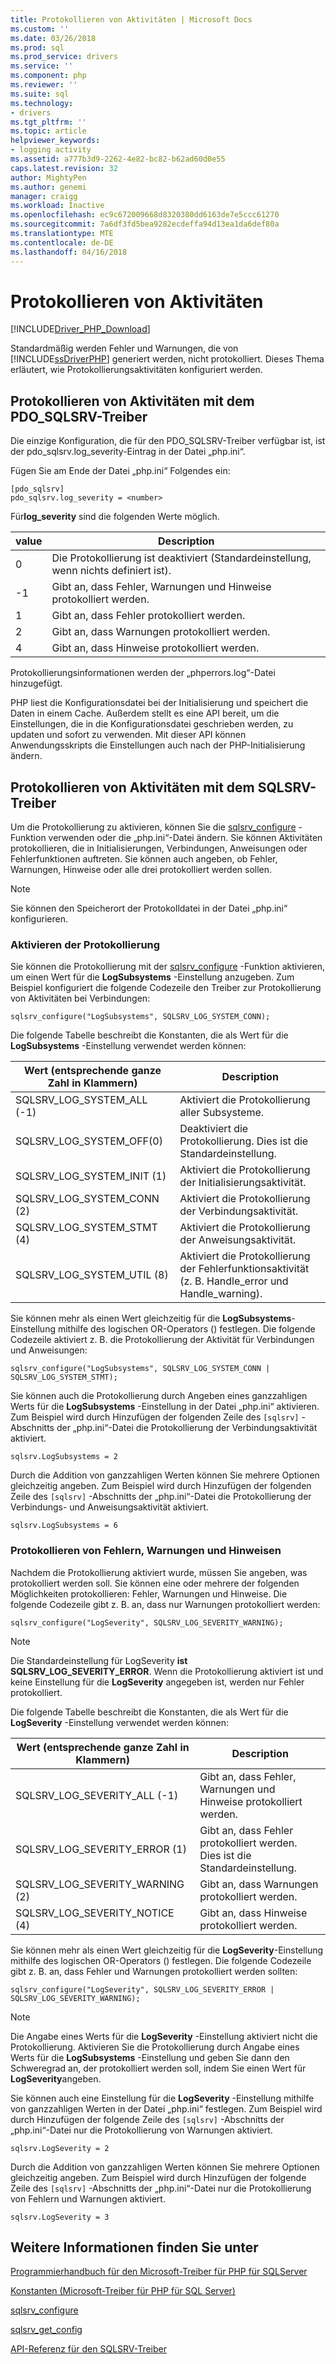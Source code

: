 ```yaml
---
title: Protokollieren von Aktivitäten | Microsoft Docs
ms.custom: ''
ms.date: 03/26/2018
ms.prod: sql
ms.prod_service: drivers
ms.service: ''
ms.component: php
ms.reviewer: ''
ms.suite: sql
ms.technology:
- drivers
ms.tgt_pltfrm: ''
ms.topic: article
helpviewer_keywords:
- logging activity
ms.assetid: a777b3d9-2262-4e82-bc82-b62ad60d0e55
caps.latest.revision: 32
author: MightyPen
ms.author: genemi
manager: craigg
ms.workload: Inactive
ms.openlocfilehash: ec9c672009668d8320380dd6163de7e5ccc61270
ms.sourcegitcommit: 7a6df3fd5bea9282ecdeffa94d13ea1da6def80a
ms.translationtype: MTE
ms.contentlocale: de-DE
ms.lasthandoff: 04/16/2018
---
```

# <a name="logging-activity"></a>Protokollieren von Aktivitäten
[!INCLUDE[Driver_PHP_Download](../../includes/driver_php_download.md)]

Standardmäßig werden Fehler und Warnungen, die von [!INCLUDE[ssDriverPHP](../../includes/ssdriverphp_md.md)] generiert werden, nicht protokolliert. Dieses Thema erläutert, wie Protokollierungsaktivitäten konfiguriert werden.  
  
## <a name="logging-activity-using-the-pdosqlsrv-driver"></a>Protokollieren von Aktivitäten mit dem PDO_SQLSRV-Treiber  
Die einzige Konfiguration, die für den PDO_SQLSRV-Treiber verfügbar ist, ist der pdo_sqlsrv.log_severity-Eintrag in der Datei „php.ini“.  
  
Fügen Sie am Ende der Datei „php.ini“ Folgendes ein:  
  
```  
[pdo_sqlsrv]  
pdo_sqlsrv.log_severity = <number>  
```  
  
Für**log_severity** sind die folgenden Werte möglich.  
  
|value|Description|  
|---------|---------------|  
|0|Die Protokollierung ist deaktiviert (Standardeinstellung, wenn nichts definiert ist).|  
|-1|Gibt an, dass Fehler, Warnungen und Hinweise protokolliert werden.|  
|1|Gibt an, dass Fehler protokolliert werden.|  
|2|Gibt an, dass Warnungen protokolliert werden.|  
|4|Gibt an, dass Hinweise protokolliert werden.|  
  
Protokollierungsinformationen werden der „phperrors.log“-Datei hinzugefügt.  
  
PHP liest die Konfigurationsdatei bei der Initialisierung und speichert die Daten in einem Cache. Außerdem stellt es eine API bereit, um die Einstellungen, die in die Konfigurationsdatei geschrieben werden, zu updaten und sofort zu verwenden. Mit dieser API können Anwendungsskripts die Einstellungen auch nach der PHP-Initialisierung ändern.  
  
## <a name="logging-activity-using-the-sqlsrv-driver"></a>Protokollieren von Aktivitäten mit dem SQLSRV-Treiber  
Um die Protokollierung zu aktivieren, können Sie die [sqlsrv_configure](../../connect/php/sqlsrv-configure.md) -Funktion verwenden oder die „php.ini“-Datei ändern. Sie können Aktivitäten protokollieren, die in Initialisierungen, Verbindungen, Anweisungen oder Fehlerfunktionen auftreten. Sie können auch angeben, ob Fehler, Warnungen, Hinweise oder alle drei protokolliert werden sollen.  
  
> [!NOTE]  
> Sie können den Speicherort der Protokolldatei in der Datei „php.ini“ konfigurieren.  
  
### <a name="turning-logging-on"></a>Aktivieren der Protokollierung  
Sie können die Protokollierung mit der [sqlsrv_configure](../../connect/php/sqlsrv-configure.md) -Funktion aktivieren, um einen Wert für die **LogSubsystems** -Einstellung anzugeben. Zum Beispiel konfiguriert die folgende Codezeile den Treiber zur Protokollierung von Aktivitäten bei Verbindungen:  
  
`sqlsrv_configure("LogSubsystems", SQLSRV_LOG_SYSTEM_CONN);`  
  
Die folgende Tabelle beschreibt die Konstanten, die als Wert für die **LogSubsystems** -Einstellung verwendet werden können:  
  
|Wert (entsprechende ganze Zahl in Klammern)|Description|  
|-----------------------------------------------|---------------|  
|SQLSRV_LOG_SYSTEM_ALL (-1)|Aktiviert die Protokollierung aller Subsysteme.|  
|SQLSRV_LOG_SYSTEM_OFF(0)|Deaktiviert die Protokollierung. Dies ist die Standardeinstellung.|  
|SQLSRV_LOG_SYSTEM_INIT (1)|Aktiviert die Protokollierung der Initialisierungsaktivität.|  
|SQLSRV_LOG_SYSTEM_CONN (2)|Aktiviert die Protokollierung der Verbindungsaktivität.|  
|SQLSRV_LOG_SYSTEM_STMT (4)|Aktiviert die Protokollierung der Anweisungsaktivität.|  
|SQLSRV_LOG_SYSTEM_UTIL (8)|Aktiviert die Protokollierung der Fehlerfunktionsaktivität (z. B. Handle_error und Handle_warning).|  
  
Sie können mehr als einen Wert gleichzeitig für die **LogSubsystems**-Einstellung mithilfe des logischen OR-Operators () festlegen. Die folgende Codezeile aktiviert z. B. die Protokollierung der Aktivität für Verbindungen und Anweisungen:  
  
`sqlsrv_configure("LogSubsystems", SQLSRV_LOG_SYSTEM_CONN | SQLSRV_LOG_SYSTEM_STMT);`  
  
Sie können auch die Protokollierung durch Angeben eines ganzzahligen Werts für die **LogSubsystems** -Einstellung in der Datei „php.ini“ aktivieren. Zum Beispiel wird durch Hinzufügen der folgenden Zeile des `[sqlsrv]` -Abschnitts der „php.ini“-Datei die Protokollierung der Verbindungsaktivität aktiviert.  
  
`sqlsrv.LogSubsystems = 2`  
  
Durch die Addition von ganzzahligen Werten können Sie mehrere Optionen gleichzeitig angeben. Zum Beispiel wird durch Hinzufügen der folgenden Zeile des `[sqlsrv]` -Abschnitts der „php.ini“-Datei die Protokollierung der Verbindungs- und Anweisungsaktivität aktiviert.  
  
`sqlsrv.LogSubsystems = 6`  
  
### <a name="logging-errors-warnings-and-notices"></a>Protokollieren von Fehlern, Warnungen und Hinweisen  
Nachdem die Protokollierung aktiviert wurde, müssen Sie angeben, was protokolliert werden soll. Sie können eine oder mehrere der folgenden Möglichkeiten protokollieren: Fehler, Warnungen und Hinweise. Die folgende Codezeile gibt z. B. an, dass nur Warnungen protokolliert werden:  
  
`sqlsrv_configure("LogSeverity", SQLSRV_LOG_SEVERITY_WARNING);`  
  
> [!NOTE]  
> Die Standardeinstellung für LogSeverity **ist SQLSRV_LOG_SEVERITY_ERROR**. Wenn die Protokollierung aktiviert ist und keine Einstellung für die **LogSeverity** angegeben ist, werden nur Fehler protokolliert.  
  
Die folgende Tabelle beschreibt die Konstanten, die als Wert für die **LogSeverity** -Einstellung verwendet werden können:  
  
|Wert (entsprechende ganze Zahl in Klammern)|Description|  
|-----------------------------------------------|---------------|  
|SQLSRV_LOG_SEVERITY_ALL (-1)|Gibt an, dass Fehler, Warnungen und Hinweise protokolliert werden.|  
|SQLSRV_LOG_SEVERITY_ERROR (1)|Gibt an, dass Fehler protokolliert werden. Dies ist die Standardeinstellung.|  
|SQLSRV_LOG_SEVERITY_WARNING (2)|Gibt an, dass Warnungen protokolliert werden.|  
|SQLSRV_LOG_SEVERITY_NOTICE (4)|Gibt an, dass Hinweise protokolliert werden.|  
  
Sie können mehr als einen Wert gleichzeitig für die **LogSeverity**-Einstellung mithilfe des logischen OR-Operators () festlegen. Die folgende Codezeile gibt z. B. an, dass Fehler und Warnungen protokolliert werden sollten:  
  
`sqlsrv_configure("LogSeverity", SQLSRV_LOG_SEVERITY_ERROR | SQLSRV_LOG_SEVERITY_WARNING);`  
  
> [!NOTE]  
> Die Angabe eines Werts für die **LogSeverity** -Einstellung aktiviert nicht die Protokollierung. Aktivieren Sie die Protokollierung durch Angabe eines Werts für die **LogSubsystems** -Einstellung und geben Sie dann den Schweregrad an, der protokolliert werden soll, indem Sie einen Wert für **LogSeverity**angeben.  
  
Sie können auch eine Einstellung für die **LogSeverity** -Einstellung mithilfe von ganzzahligen Werten in der Datei „php.ini“ festlegen. Zum Beispiel wird durch Hinzufügen der folgende Zeile des `[sqlsrv]` -Abschnitts der „php.ini“-Datei nur die Protokollierung von Warnungen aktiviert.  
  
`sqlsrv.LogSeverity = 2`  
  
Durch die Addition von ganzzahligen Werten können Sie mehrere Optionen gleichzeitig angeben. Zum Beispiel wird durch Hinzufügen der folgende Zeile des `[sqlsrv]` -Abschnitts der „php.ini“-Datei nur die Protokollierung von Fehlern und Warnungen aktiviert.  
  
`sqlsrv.LogSeverity = 3`  
  
## <a name="see-also"></a>Weitere Informationen finden Sie unter  
[Programmierhandbuch für den Microsoft-Treiber für PHP für SQLServer](../../connect/php/programming-guide-for-php-sql-driver.md)

[Konstanten &#40;Microsoft-Treiber für PHP für SQL Server&#41;](../../connect/php/constants-microsoft-drivers-for-php-for-sql-server.md)

[sqlsrv_configure](../../connect/php/sqlsrv-configure.md)

[sqlsrv_get_config](../../connect/php/sqlsrv-get-config.md)

[API-Referenz für den SQLSRV-Treiber](../../connect/php/sqlsrv-driver-api-reference.md)  
  
